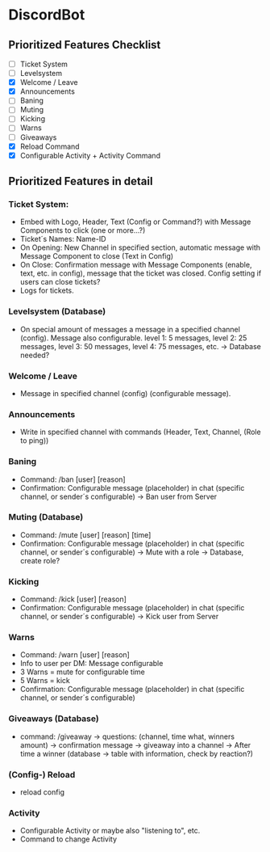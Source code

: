 # DiscordBot
## Prioritized Features Checklist

- [ ] Ticket System
- [ ] Levelsystem
- [x] Welcome / Leave
- [x] Announcements
- [ ] Baning
- [ ] Muting
- [ ] Kicking
- [ ] Warns
- [ ] Giveaways
- [x] Reload Command
- [x] Configurable Activity + Activity Command

## Prioritized Features in detail
### Ticket System:
- Embed with Logo, Header, Text (Config or Command?) with Message Components to click (one or more...?)
- Ticket´s Names: Name-ID
- On Opening: New Channel in specified section, automatic message with Message Component to close (Text in Config)
- On Close: Confirmation message with Message Components (enable, text, etc. in config), message that the ticket was closed. Config setting if users can close tickets?
- Logs for tickets.

### Levelsystem (Database)
  - On special amount of messages a message in a specified channel (config). Message also configurable.
level 1: 5 messages, level 2: 25 messages, level 3: 50 messages, level 4: 75 messages, etc.
-> Database needed?

### Welcome / Leave
- Message in specified channel (config) (configurable message).

### Announcements
- Write in specified channel with commands (Header, Text, Channel, (Role to ping))

### Baning
- Command: /ban [user] [reason]
- Confirmation: Configurable message (placeholder) in chat (specific channel, or sender´s configurable)
-> Ban user from Server

### Muting (Database)
- Command: /mute [user] [reason] [time]
- Confirmation: Configurable message (placeholder) in chat (specific channel, or sender´s configurable)
-> Mute with a role
-> Database, create role?

### Kicking
- Command: /kick [user] [reason]
- Confirmation: Configurable message (placeholder) in chat (specific channel, or sender´s configurable)
-> Kick user from Server

### Warns
- Command: /warn [user] [reason]
- Info to user per DM: Message configurable
- 3 Warns = mute for configurable time
- 5 Warns = kick
- Confirmation: Configurable message (placeholder) in chat (specific channel, or sender´s configurable)

### Giveaways (Database)
- command: /giveaway -> questions: (channel, time what, winners amount) -> confirmation message -> giveaway into a channel
-> After time a winner (database -> table with information, check by reaction?)

### (Config-) Reload
- reload config

### Activity 
- Configurable Activity or maybe also "listening to", etc.
- Command to change Activity
